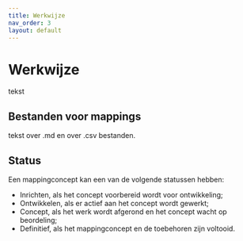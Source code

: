 ```yaml
---
title: Werkwijze
nav_order: 3
layout: default
---
```


# Werkwijze

tekst

## Bestanden voor mappings

tekst over .md en over .csv bestanden.

## Status

Een mappingconcept kan een van de volgende statussen hebben:

 - <span class="label label-purple">Inrichten</span>, als het concept voorbereid wordt voor ontwikkeling;
 - <span class="label label-yellow">Ontwikkelen</span>, als er actief aan het concept wordt gewerkt;
 - <span class="label label-blue">Concept</span>, als het werk wordt afgerond en het concept wacht op beordeling;
 - <span class="label label-green">Definitief</span>, als het mappingconcept en de toebehoren zijn voltooid.

